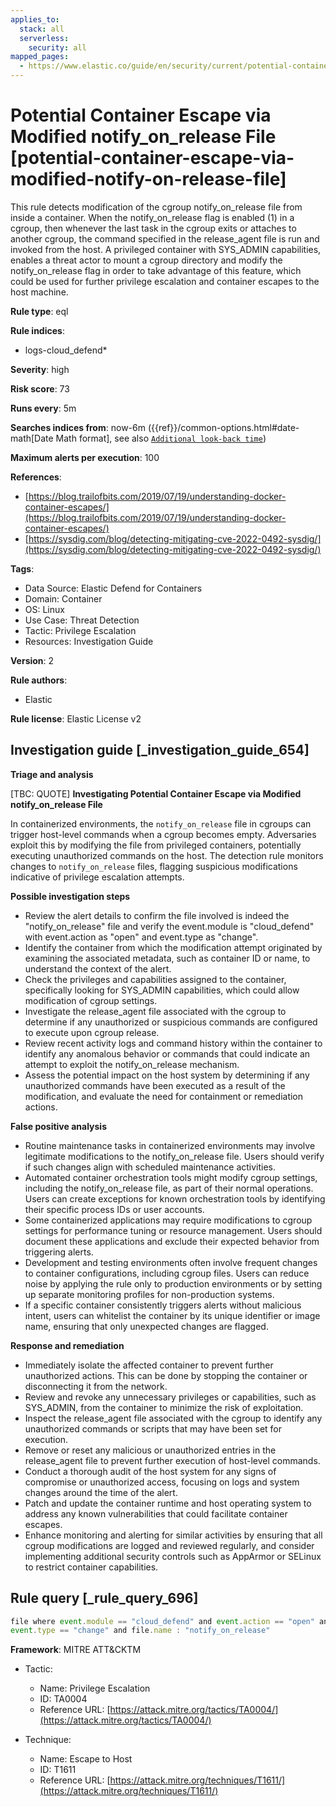 ```yaml
---
applies_to:
  stack: all
  serverless:
    security: all
mapped_pages:
  - https://www.elastic.co/guide/en/security/current/potential-container-escape-via-modified-notify-on-release-file.html
---
```


# Potential Container Escape via Modified notify_on_release File [potential-container-escape-via-modified-notify-on-release-file]

This rule detects modification of the cgroup notify_on_release file from inside a container. When the notify_on_release flag is enabled (1) in a cgroup, then whenever the last task in the cgroup exits or attaches to another cgroup, the command specified in the release_agent file is run and invoked from the host. A privileged container with SYS_ADMIN capabilities, enables a threat actor to mount a cgroup directory and modify the notify_on_release flag in order to take advantage of this feature, which could be used for further privilege escalation and container escapes to the host machine.

**Rule type**: eql

**Rule indices**:

* logs-cloud_defend*

**Severity**: high

**Risk score**: 73

**Runs every**: 5m

**Searches indices from**: now-6m ({{ref}}/common-options.html#date-math[Date Math format], see also [`Additional look-back time`](docs-content://solutions/security/detect-and-alert/create-detection-rule.md#rule-schedule))

**Maximum alerts per execution**: 100

**References**:

* [https://blog.trailofbits.com/2019/07/19/understanding-docker-container-escapes/](https://blog.trailofbits.com/2019/07/19/understanding-docker-container-escapes/)
* [https://sysdig.com/blog/detecting-mitigating-cve-2022-0492-sysdig/](https://sysdig.com/blog/detecting-mitigating-cve-2022-0492-sysdig/)

**Tags**:

* Data Source: Elastic Defend for Containers
* Domain: Container
* OS: Linux
* Use Case: Threat Detection
* Tactic: Privilege Escalation
* Resources: Investigation Guide

**Version**: 2

**Rule authors**:

* Elastic

**Rule license**: Elastic License v2

## Investigation guide [_investigation_guide_654]

**Triage and analysis**

[TBC: QUOTE]
**Investigating Potential Container Escape via Modified notify_on_release File**

In containerized environments, the `notify_on_release` file in cgroups can trigger host-level commands when a cgroup becomes empty. Adversaries exploit this by modifying the file from privileged containers, potentially executing unauthorized commands on the host. The detection rule monitors changes to `notify_on_release` files, flagging suspicious modifications indicative of privilege escalation attempts.

**Possible investigation steps**

* Review the alert details to confirm the file involved is indeed the "notify_on_release" file and verify the event.module is "cloud_defend" with event.action as "open" and event.type as "change".
* Identify the container from which the modification attempt originated by examining the associated metadata, such as container ID or name, to understand the context of the alert.
* Check the privileges and capabilities assigned to the container, specifically looking for SYS_ADMIN capabilities, which could allow modification of cgroup settings.
* Investigate the release_agent file associated with the cgroup to determine if any unauthorized or suspicious commands are configured to execute upon cgroup release.
* Review recent activity logs and command history within the container to identify any anomalous behavior or commands that could indicate an attempt to exploit the notify_on_release mechanism.
* Assess the potential impact on the host system by determining if any unauthorized commands have been executed as a result of the modification, and evaluate the need for containment or remediation actions.

**False positive analysis**

* Routine maintenance tasks in containerized environments may involve legitimate modifications to the notify_on_release file. Users should verify if such changes align with scheduled maintenance activities.
* Automated container orchestration tools might modify cgroup settings, including the notify_on_release file, as part of their normal operations. Users can create exceptions for known orchestration tools by identifying their specific process IDs or user accounts.
* Some containerized applications may require modifications to cgroup settings for performance tuning or resource management. Users should document these applications and exclude their expected behavior from triggering alerts.
* Development and testing environments often involve frequent changes to container configurations, including cgroup files. Users can reduce noise by applying the rule only to production environments or by setting up separate monitoring profiles for non-production systems.
* If a specific container consistently triggers alerts without malicious intent, users can whitelist the container by its unique identifier or image name, ensuring that only unexpected changes are flagged.

**Response and remediation**

* Immediately isolate the affected container to prevent further unauthorized actions. This can be done by stopping the container or disconnecting it from the network.
* Review and revoke any unnecessary privileges or capabilities, such as SYS_ADMIN, from the container to minimize the risk of exploitation.
* Inspect the release_agent file associated with the cgroup to identify any unauthorized commands or scripts that may have been set for execution.
* Remove or reset any malicious or unauthorized entries in the release_agent file to prevent further execution of host-level commands.
* Conduct a thorough audit of the host system for any signs of compromise or unauthorized access, focusing on logs and system changes around the time of the alert.
* Patch and update the container runtime and host operating system to address any known vulnerabilities that could facilitate container escapes.
* Enhance monitoring and alerting for similar activities by ensuring that all cgroup modifications are logged and reviewed regularly, and consider implementing additional security controls such as AppArmor or SELinux to restrict container capabilities.


## Rule query [_rule_query_696]

```js
file where event.module == "cloud_defend" and event.action == "open" and
event.type == "change" and file.name : "notify_on_release"
```

**Framework**: MITRE ATT&CKTM

* Tactic:

    * Name: Privilege Escalation
    * ID: TA0004
    * Reference URL: [https://attack.mitre.org/tactics/TA0004/](https://attack.mitre.org/tactics/TA0004/)

* Technique:

    * Name: Escape to Host
    * ID: T1611
    * Reference URL: [https://attack.mitre.org/techniques/T1611/](https://attack.mitre.org/techniques/T1611/)



